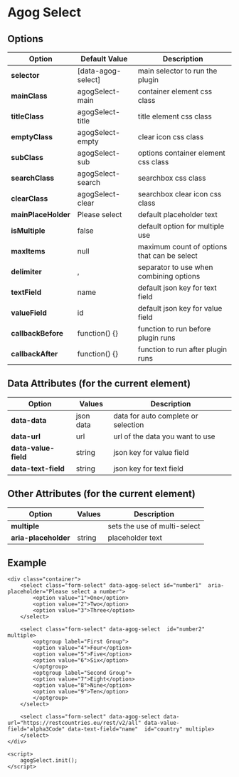 # Agog Select

## Options

| Option | Default Value | Description  |
|--|--|--|
| **selector** | [data-agog-select] | main selector to run the plugin |
| **mainClass** | agogSelect-main | container element css class |
| **titleClass** | agogSelect-title | title element css class |
| **emptyClass** | agogSelect-empty | clear icon css class |
| **subClass** | agogSelect-sub | options container element css class |
| **searchClass** | agogSelect-search | searchbox css class |
| **clearClass** | agogSelect-clear | searchbox clear icon css class |
| **mainPlaceHolder** | Please select | default placeholder text |
| **isMultiple** | false | default option for multiple use |
| **maxItems** | null | maximum count of options that can be select |
| **delimiter** | , | separator to use when combining options |
| **textField** | name | default json key for text field |
| **valueField** | id | default json key for value field |
| **callbackBefore** | function() {} | function to run before plugin runs |
| **callbackAfter** | function() {} | function to run after plugin runs |

## Data Attributes (for the current element)

| Option | Values  | Description |
|--|--|--|
| **data-data** | json data | data for auto complete or selection  |
| **data-url** | url | url of the data you want to use |
| **data-value-field** | string | json key for value field |
| **data-text-field** | string | json key for text field |

## Other Attributes (for the current element)

| Option | Values  | Description |
|--|--|--|
| **multiple** |  | sets the use of multi-select |
| **aria-placeholder** | string | placeholder text |

## Example

    <div class="container">
        <select class="form-select" data-agog-select id="number1"  aria-placeholder="Please select a number">
            <option value="1">One</option>
            <option value="2">Two</option>
            <option value="3">Three</option>
        </select>

        <select class="form-select" data-agog-select  id="number2" multiple>
            <optgroup label="First Group">
            <option value="4">Four</option>
            <option value="5">Five</option>
            <option value="6">Six</option>
            </optgroup>
            <optgroup label="Second Group">
            <option value="7">Eight</option>
            <option value="8">Nine</option>
            <option value="9">Ten</option>
            </optgroup>
        </select>

        <select class="form-select" data-agog-select data-url="https://restcountries.eu/rest/v2/all" data-value-field="alpha3Code" data-text-field="name"  id="country" multiple>
        </select>
    </div>

    <script>
        agogSelect.init();
    </script>

